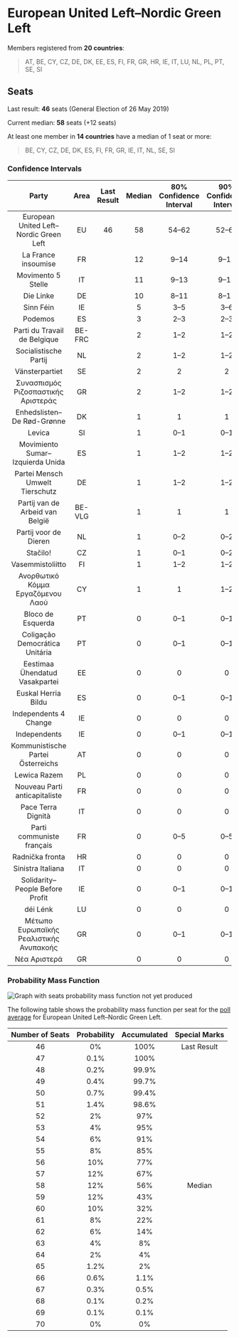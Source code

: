 # European United Left–Nordic Green Left

Members registered from **20 countries**:

> AT, BE, CY, CZ, DE, DK, EE, ES, FI, FR, GR, HR, IE, IT, LU, NL, PL, PT, SE, SI

## Seats

Last result: **46** seats (General Election of 26 May 2019)

Current median: **58** seats (+12 seats)

At least one member in **14 countries** have a median of 1 seat or more:

> BE, CY, CZ, DE, DK, ES, FI, FR, GR, IE, IT, NL, SE, SI

### Confidence Intervals

| Party | Area | Last Result | Median | 80% Confidence Interval | 90% Confidence Interval | 95% Confidence Interval | 99% Confidence Interval |
|:-----:|:----:|:-----------:|:------:|:-----------------------:|:-----------------------:|:-----------------------:|:-----------------------:|
| European United Left–Nordic Green Left | EU | 46 | 58 | 54–62 | 52–63 | 51–64 | 49–66 |
| La France insoumise | FR | | 12 | 9–14 | 9–15 | 8–15 | 8–16 |
| Movimento 5 Stelle | IT | | 11 | 9–13 | 9–13 | 9–14 | 8–14 |
| Die Linke | DE | | 10 | 8–11 | 8–11 | 8–11 | 7–12 |
| Sinn Féin | IE | | 5 | 3–5 | 3–6 | 3–6 | 3–6 |
| Podemos | ES | | 3 | 2–3 | 2–3 | 2–4 | 1–4 |
| Parti du Travail de Belgique | BE-FRC | | 2 | 1–2 | 1–2 | 1–2 | 1–2 |
| Socialistische Partij | NL | | 2 | 1–2 | 1–2 | 1–2 | 0–2 |
| Vänsterpartiet | SE | | 2 | 2 | 2 | 2 | 1–2 |
| Συνασπισμός Ριζοσπαστικής Αριστεράς | GR | | 2 | 1–2 | 1–2 | 1–2 | 1–2 |
| Enhedslisten–De Rød-Grønne | DK | | 1 | 1 | 1 | 1 | 1–2 |
| Levica | SI | | 1 | 0–1 | 0–1 | 0–1 | 0–1 |
| Movimiento Sumar–Izquierda Unida | ES | | 1 | 1–2 | 1–2 | 1–2 | 0–2 |
| Partei Mensch Umwelt Tierschutz | DE | | 1 | 1–2 | 1–2 | 1–2 | 1–2 |
| Partij van de Arbeid van België | BE-VLG | | 1 | 1 | 1 | 1 | 1–2 |
| Partij voor de Dieren | NL | | 1 | 0–2 | 0–2 | 0–2 | 0–2 |
| Stačilo! | CZ | | 1 | 0–1 | 0–2 | 0–2 | 0–2 |
| Vasemmistoliitto | FI | | 1 | 1–2 | 1–2 | 1–2 | 1–2 |
| Ανορθωτικό Κόμμα Εργαζόμενου Λαού | CY | | 1 | 1 | 1–2 | 1–2 | 1–2 |
| Bloco de Esquerda | PT | | 0 | 0–1 | 0–1 | 0–1 | 0–1 |
| Coligação Democrática Unitária | PT | | 0 | 0–1 | 0–1 | 0–1 | 0–2 |
| Eestimaa Ühendatud Vasakpartei | EE | | 0 | 0 | 0 | 0 | 0 |
| Euskal Herria Bildu | ES | | 0 | 0–1 | 0–1 | 0–1 | 0–1 |
| Independents 4 Change | IE | | 0 | 0 | 0 | 0 | 0 |
| Independents | IE | | 0 | 0–1 | 0–1 | 0–1 | 0–1 |
| Kommunistische Partei Österreichs | AT | | 0 | 0 | 0 | 0 | 0–1 |
| Lewica Razem | PL | | 0 | 0 | 0 | 0–2 | 0–3 |
| Nouveau Parti anticapitaliste | FR | | 0 | 0 | 0 | 0 | 0 |
| Pace Terra Dignità | IT | | 0 | 0 | 0 | 0 | 0 |
| Parti communiste français | FR | | 0 | 0–5 | 0–5 | 0–5 | 0–6 |
| Radnička fronta | HR | | 0 | 0 | 0 | 0 | 0 |
| Sinistra Italiana | IT | | 0 | 0 | 0 | 0 | 0–3 |
| Solidarity–People Before Profit | IE | | 0 | 0–1 | 0–1 | 0–1 | 0–1 |
| déi Lénk | LU | | 0 | 0 | 0 | 0 | 0 |
| Μέτωπο Ευρωπαϊκής Ρεαλιστικής Ανυπακοής | GR | | 0 | 0–1 | 0–1 | 0–1 | 0–1 |
| Νέα Αριστερά | GR | | 0 | 0 | 0 | 0–1 | 0–1 |

### Probability Mass Function

![Graph with seats probability mass function not yet produced](average-2025-04-30-seats-pmf-europeanunitedleft–nordicgreenleft.png "Seats Probability Mass Function")

The following table shows the probability mass function per seat for the [poll average](average-2025-04-30.html) for European United Left–Nordic Green Left.

| Number of Seats | Probability | Accumulated | Special Marks |
|:---------------:|:-----------:|:-----------:|:-------------:|
| 46 | 0% | 100% | Last Result |
| 47 | 0.1% | 100% |  |
| 48 | 0.2% | 99.9% |  |
| 49 | 0.4% | 99.7% |  |
| 50 | 0.7% | 99.4% |  |
| 51 | 1.4% | 98.6% |  |
| 52 | 2% | 97% |  |
| 53 | 4% | 95% |  |
| 54 | 6% | 91% |  |
| 55 | 8% | 85% |  |
| 56 | 10% | 77% |  |
| 57 | 12% | 67% |  |
| 58 | 12% | 56% | Median |
| 59 | 12% | 43% |  |
| 60 | 10% | 32% |  |
| 61 | 8% | 22% |  |
| 62 | 6% | 14% |  |
| 63 | 4% | 8% |  |
| 64 | 2% | 4% |  |
| 65 | 1.2% | 2% |  |
| 66 | 0.6% | 1.1% |  |
| 67 | 0.3% | 0.5% |  |
| 68 | 0.1% | 0.2% |  |
| 69 | 0.1% | 0.1% |  |
| 70 | 0% | 0% |  |


